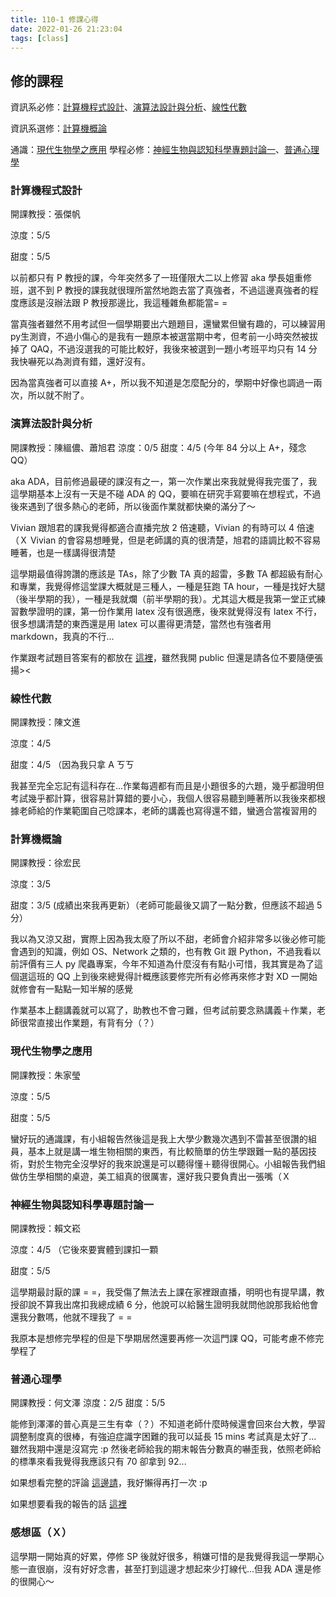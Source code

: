 ```yaml
---
title: 110-1 修課心得
date: 2022-01-26 21:23:04
tags: [class]
---
```


## 修的課程

資訊系必修：[計算機程式設計](#計算機程式設計)、[演算法設計與分析](#演算法設計與分析)、[線性代數](#線性代數)

資訊系選修：[計算機概論](#計算機概論)

通識：[現代生物學之應用](#現代生物學之應用)
學程必修：[神經生物與認知科學專題討論一](#神經生物與認知科學專題討論一)、[普通心理學](#普通心理學)

### 計算機程式設計

開課教授：張傑帆

涼度：5/5

甜度：5/5

以前都只有 P 教授的課，今年突然多了一班僅限大二以上修習 aka 學長姐重修班，選不到 P 教授的課我就很理所當然地跑去當了真強者，不過這邊真強者的程度應該是沒辦法跟 P 教授那邊比，我這種雜魚都能當= =

當真強者雖然不用考試但一個學期要出六題題目，還蠻累但蠻有趣的，可以練習用py生測資，不過小傷心的是我有一題原本被選當期中考，但考前一小時突然被拔掉了 QAQ，不過沒選我的可能比較好，我後來被選到一題小考班平均只有 14 分我快嚇死以為測資有錯，還好沒有。

因為當真強者可以直接 A+，所以我不知道是怎麼配分的，學期中好像也調過一兩次，所以就不附了。

### 演算法設計與分析

開課教授：陳縕儂、蕭旭君
涼度：0/5
甜度：4/5 (今年 84 分以上 A+，殘念 QQ）

aka ADA，目前修過最硬的課沒有之一，第一次作業出來我就覺得我完蛋了，我這學期基本上沒有一天是不碰 ADA 的 QQ，要嘛在研究手寫要嘛在想程式，不過後來遇到了很多熱心的老師，所以後面作業就都快樂的滿分了～

Vivian 跟旭君的課我覺得都適合直播完放 2 倍速聽，Vivian 的有時可以 4 倍速（Ｘ Vivian 的會容易想睡覺，但是老師講的真的很清楚，旭君的語調比較不容易睡著，也是一樣講得很清楚

這學期最值得誇讚的應該是 TAs，除了少數 TA 真的超雷，多數 TA 都超級有耐心和專業，我覺得修這堂課大概就是三種人，一種是狂跑 TA hour，一種是找好大腿（後半學期的我），一種是我就爛（前半學期的我）。尤其這大概是我第一堂正式練習數學證明的課，第一份作業用 latex 沒有很適應，後來就覺得沒有 latex 不行，很多想講清楚的東西還是用 latex 可以畫得更清楚，當然也有強者用 markdown，我真的不行...

作業跟考試題目答案有的都放在 [這裡](https://github.com/snow-ham1949/ADA)，雖然我開 public 但還是請各位不要隨便張揚><

### 線性代數

開課教授：陳文進

涼度：4/5

甜度：4/5 （因為我只拿 A ㄎㄎ

我甚至完全忘記有這科存在...作業每週都有而且是小題很多的六題，幾乎都證明但考試幾乎都計算，很容易計算錯的要小心，我個人很容易聽到睡著所以我後來都根據老師給的作業範圍自己唸課本，老師的講義也寫得還不錯，蠻適合當複習用的

### 計算機概論

開課教授：徐宏民

涼度：3/5

甜度：3/5 (成績出來我再更新）（老師可能最後又調了一點分數，但應該不超過 5 分）

我以為又涼又甜，實際上因為我太廢了所以不甜，老師會介紹非常多以後必修可能會遇到的知識，例如 OS、Network 之類的，也有教 Git 跟 Python，不過我看以前評價有三人 py 爬蟲專案，今年不知道為什麼沒有有點小可惜，我其實是為了這個選這班的 QQ 上到後來總覺得計概應該要修完所有必修再來修才對 XD 一開始就修會有一點點一知半解的感覺

作業基本上翻講義就可以寫了，助教也不會刁難，但考試前要念熟講義＋作業，老師很常直接出作業題，有背有分（？）

### 現代生物學之應用

開課教授：朱家瑩

涼度：5/5

甜度：5/5

蠻好玩的通識課，有小組報告然後這是我上大學少數幾次遇到不雷甚至很讚的組員，基本上就是講一堆生物相關的東西，有比較簡單的仿生學跟難一點的基因技術，對於生物完全沒學好的我來說還是可以聽得懂＋聽得很開心。小組報告我們組做仿生學相關的桌遊，美工組真的很厲害，還好我只要負責出一張嘴（Ｘ

### 神經生物與認知科學專題討論一

開課教授：賴文崧

涼度：4/5 （它後來要實體到課扣一顆

甜度：5/5

這學期最討厭的課 = =，我受傷了無法去上課在家裡跟直播，明明也有提早講，教授卻說不算我出席扣我總成績 6 分，他說可以給醫生證明我就問他說那我給他會還我分數嗎，他就不理我了 = =

我原本是想修完學程的但是下學期居然還要再修一次這門課 QQ，可能考慮不修完學程了

### 普通心理學

開課教授：何文澤
涼度：2/5
甜度：5/5

能修到澤澤的普心真是三生有幸（？）不知道老師什麼時候還會回來台大教，學習調整制度真的很棒，有強迫症識字困難的我可以延長 15 mins 考試真是太好了... 雖然我期中還是沒寫完 :p 然後老師給我的期末報告分數真的嚇歪我，依照老師給的標準來看我覺得我應該只有 70 卻拿到 92...

如果想看完整的評論 [這邊請](https://www.ptt.cc/bbs/NTUcourse/M.1642777373.A.4CF.html)，我好懶得再打一次 :p

如果想要看我的報告的話 [這裡](https://drive.google.com/file/d/1GHlQv-iaW47v0BuAvSYxNDDeZK5G1HLS/view?usp=sharing)

### 感想區（Ｘ）

這學期一開始真的好累，停修 SP 後就好很多，稍嫌可惜的是我覺得我這一學期心態一直很崩，沒有好好念書，甚至打到這邊才想起來少打線代...但我 ADA 還是修的很開心～
